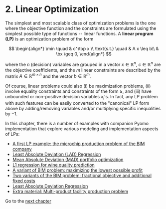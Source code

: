 # 2. Linear Optimization

The simplest and most scalable class of optimization problems is the one where the objective function and the constraints are formulated using the simplest possible type of functions -- linear functions. A **linear program (LP)** is an optimization problem of the form

$$
\begin{align*}
    \min \quad & c^\top x \\
    \text{s.t.} \quad & A x \leq b\\
    & \bx \geq 0,
\end{align*}
$$

where the $n$ (decision) variables are grouped in a vector $x \in \mathbb{R}^n$, $c \in \mathbb{R}^n$ are the objective coefficients, and the $m$ linear constraints are described by the matrix $A \in \mathbb{R}^{m \times n}$ and the vector $b \in \mathbb{R}^m$. 

Of course, linear problems could also (i) be maximization problems, (ii) involve equality constraints and constraints of the form $\geq$, and (iii) have unbounded or non-positive decision variables $x_i$'s. In fact, any LP problem with such features can be easily converted to the "canonical" LP form above by adding/removing variables and/or multiplying specific inequalities by $-1$.

In this chapter, there is a number of examples with companion Pyomo implementation that explore various modeling and implementation aspects of LPs:

* [A first LP example: the microchip production problem of the BIM company](BIM.ipynb)
* [Least Absolute Deviation (LAD) Regression](LAD-regression.ipynb)
* [Mean Absolute Deviation (MAD) portfolio optimization](MAD-portfolio-optimization.ipynb)
* [L1 regression for wine quality prediction](L1-regression-wine-quality.ipynb)
* [A variant of BIM problem: maximizing the lowest possible profit](BIM-maxmin.ipynb)
* [Two variants of the BIM problem: fractional objective and additional fixed costs](BIM-fractional.ipynb)
* [Least Absolute Deviation Regression](BIM-rawmaterialplanning)
* [Extra material: Multi-product facility production problem](multiproductionfaciliity_worstcase.ipynb)


Go to the [next chapter](../03/03.00.md)